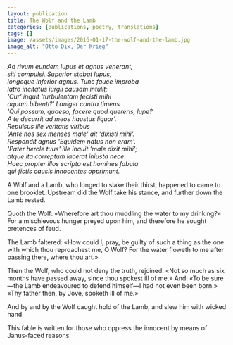 ```yaml
---
layout: publication
title: The Wolf and the Lamb
categories: [publications, poetry, translations]
tags: []
image: /assets/images/2016-01-17-the-wolf-and-the-lamb.jpg
image_alt: "Otto Dix, Der Krieg"
---
```


<p><em>Ad rivum eundem lupus et agnus venerant,<br />
siti compulsi. Superior stabat lupus,<br />
longeque inferior agnus. Tunc fauce improba<br />
latro incitatus iurgii causam intulit;<br />
'Cur' inquit 'turbulentam fecisti mihi<br />
aquam bibenti?' Laniger contra timens<br />
'Qui possum, quaeso, facere quod quereris, lupe?<br />
A te decurrit ad meos haustus liquor'.<br />
Repulsus ille veritatis viribus<br />
'Ante hos sex menses male' ait 'dixisti mihi'.<br />
Respondit agnus 'Equidem natus non eram'.<br />
'Pater hercle tuus' ille inquit 'male dixit mihi';<br />
atque ita correptum lacerat iniusta nece.<br />
Haec propter illos scripta est homines fabula<br />
qui fictis causis innocentes opprimunt.</em></p>

<p>A Wolf and a Lamb, who longed to slake their thirst, happened to came to one brooklet. Upstream did the Wolf take his stance, and further down the Lamb rested.</p>

<p>Quoth the Wolf: «Wherefore art thou muddling the water to my drinking?» For a mischievous hunger preyed upon him, and therefore he sought pretences of feud.</p>

<p>The Lamb faltered: «How could I, pray, be guilty of such a thing as the one with which thou reproachest me, O Wolf? For the water floweth to me after passing there, where thou art.»</p>

<p>Then the Wolf, who could not deny the truth, rejoined: «Not so much as six months have passed away, since thou spokest ill of me.» And: «To be sure—the Lamb endeavoured to defend himself—I had not even been born.» «Thy father then, by Jove, spoketh ill of me.»</p>

<p>And by and by the Wolf caught hold of the Lamb, and slew him with wicked hand.</p>

<p>This fable is written for those who oppress the innocent by means of Janus-faced reasons.</p>
